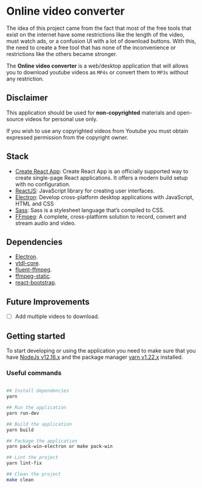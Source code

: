 # Online video converter

The idea of this project came from the fact that most of the free tools that exist on the internet have some restrictions like the length of the video, must watch ads, or a confusion UI with a lot of download buttons. With this, the need to create a free tool that has none of the inconvenience or restrictions like the others became stronger.

The **Online video converter** is a web/desktop application that will allows you to download youtube videos as `MP4s` or convert them to `MP3s` without any restriction.

## Disclaimer

This application should be used for **non-copyrighted** materials and open-source videos for personal use only.

If you wish to use any copyrighted videos from Youtube you must obtain expressed permission from the copyright owner.

## Stack

- [Create React App](https://create-react-app.dev/docs/getting-started/): Create React App is an officially supported way to create single-page React applications. It offers a modern build setup with no configuration.
- [ReactJS](https://fr.reactjs.org/): JavaScript library for creating user interfaces.
- [Electron](https://www.electronjs.org/): Develop cross-platform desktop applications with JavaScript, HTML and CSS
- [Sass](https://sass-lang.com/): Sass is a stylesheet language that’s compiled to CSS.
- [FFmpeg](https://www.ffmpeg.org/): A complete, cross-platform solution to record, convert and stream audio and video.

## Dependencies

- [Electron](https://www.npmjs.com/package/electron).
- [ytdl-core](https://www.npmjs.com/package/ytdl-core).
- [fluent-ffmpeg](https://www.npmjs.com/package/fluent-ffmpeg).
- [ffmpeg-static](https://www.npmjs.com/package/ffmpeg-static).
- [react-bootstrap](https://www.npmjs.com/package/react-bootstrap).

## Future Improvements

- [ ] Add multiple videos to download.

## Getting started

To start developing or using the application you need to make sure that you have [NodeJs v12.16.x](https://nodejs.org/dist/latest-v12.x/node-v12.16.2-x64.msi) and the package manager [yarn v1.22.x](https://classic.yarnpkg.com/en/docs/install#windows-stable) installed.

### Useful commands

```bash

## Install dependencies
yarn

## Run the application
yarn run-dev

## Build the application
yarn build

## Package the application
yarn pack-win-electron or make pack-win

## Lint the project
yarn lint-fix

## Clean the project
make clean
```

